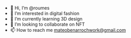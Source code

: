 - 👋 Hi, I’m @roumes
- 👀 I’m interested in digital fashion
- 🌱 I’m currently learning 3D design
- 💞️ I’m looking to collaborate on NFT
- 📫 How to reach me mateobenarrochwork@gmail.com

<!---
roumes/roumes is a ✨ special ✨ repository because its `README.md` (this file) appears on your GitHub profile.
You can click the Preview link to take a look at your changes
